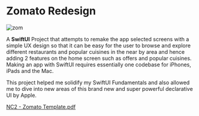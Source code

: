# Zomato Redesign

![zom](https://user-images.githubusercontent.com/39448332/146363416-123c7c23-3cc8-45cb-9bec-6c01e5181f9d.png)

A **SwiftUI** Project that attempts to remake the app selected screens with a simple UX design so that it can be easy for the user to browse and explore different restaurants and popular cuisines in the near by area and hence adding 2 features on the home screen such as offers and popular cuisines. Making an app with SwiftUI requires essentially one codebase for iPhones, iPads and the Mac.

This project helped me solidify my SwiftUI Fundamentals and also allowed me to dive into new areas of this brand new
and super powerful declarative UI by Apple. 

[NC2 - Zomato Template.pdf](https://github.com/beingRD/Zomato-Remake/files/7726866/NC2.-.Zomato.Template.pdf)
